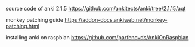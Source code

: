
source code of anki 2.1.5
https://github.com/ankitects/anki/tree/2.1.15/aqt

monkey patching guide
https://addon-docs.ankiweb.net/monkey-patching.html

installing anki on raspbian
https://github.com/parfenovds/AnkiOnRaspbian
